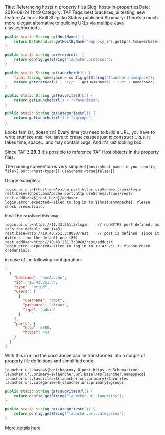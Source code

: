 Title: Referencing hosts in property files
Slug: hosts-in-properties
Date: 2016-08-24 11:49
Category: TAF
Tags: best practices, ui testing, new feature
Authors: Kirill Shepitko
Status: published
Summary: There's a much more elegant alternative to building URLs via multiple Java classes/methods.

```java
public static String getHostName() {
    return DataHandler.getHostByName("haproxy_0").getIp().toLowerCase();
}

public static String getProtocol() {
    return config.getString("launcher.protocol");
}

public static String getLauncherUrl() {
    final String namespace = config.getString("launcher.namespace");
    return getProtocol() + "://" + getHostName() + "/#" + namespace;
}

public static String getFavoritesUrl() {
    return getLauncherUrl() + "/favorites";
}

public static String getCategoriesUrl() {
    return getLauncherUrl() + "/groups";
}
```

Looks familiar, doesn't it? Every time you need to build a URL, you have to write stuff like this. You have to create classes just
to construct URLs. It takes time, space... and may contain bugs. And it's just looking bad.  

Since TAF **2.29.3** it's possible to reference TAF Host objects in the property files.

The naming convention is very simple: `${host:<host-name-in-your-config-file>[ port:<host-type>][ useSchema:<true|false>]}`

Usage examples: 

```properties
login.ui.url=${host:enmApache port:https useSchema:true}/login
rest.base=${host:enmApache port:http useSchema:true}/rest/
rest.addUser=${rest.base}/adduser
login.error.expected=Failed to log in to ${host:enmApache}. Please check credentials.
```

It will be resolved this way:

```properties
login.ui.url=https://10.43.251.3/login    // no HTTPS port defined, as it's the default one (443)
rest.base=http://10.43.251.3:8080/rest    // port is defined, since it differs from the default one (80)
rest.addUser=http://10.43.251.3:8080/rest/adduser
login.error.expected=Failed to log in to 10.43.251.3. Please check credentials.
```

in case of the following configuration:

```json
[
  {
    "hostname": "enmApache",
    "ip": "10.43.251.3",
    "type": "httpd",
    "users": [
      {
        "username": "root",
        "password": "shroot",
        "type": "admin"
      }
    ],
    "ports": {
        "http": 8080,
        "https": 443
    }
  }
]
```


With this in mind the code above can be transformed into a couple of property file definitions and simplified code:

```properties
launcher.url.base=${host:haproxy_0 port:https useSchema:true}
launcher.url.primary=${launcher.url.base}/#${launcher.namespace}
launcher.url.favorites=${launcher.url.primary}/favorites
launcher.url.categories=${launcher.url.primary}/groups
```

```java
public static String getFavoritesUrl() {
    return config.getString("launcher.url.favorites");
}

public static String getCategoriesUrl() {
    return config.getString("launcher.url.categories");
}
```

[More details here](https://taf.seli.wh.rnd.internal.ericsson.com/userdocs/Latest/taf_concepts/taf-configuration.html)